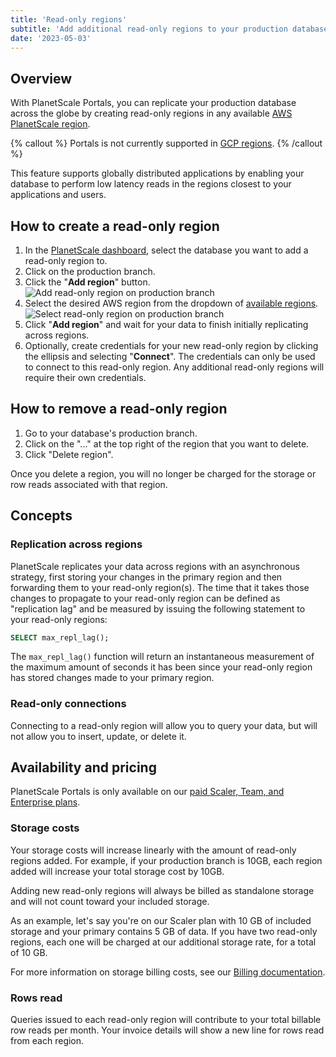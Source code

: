 ```yaml
---
title: 'Read-only regions'
subtitle: 'Add additional read-only regions to your production database.'
date: '2023-05-03'
---
```


## Overview

With PlanetScale Portals, you can replicate your production database across the globe by creating read-only regions in any available [AWS PlanetScale region](/docs/concepts/regions).

{% callout %}
Portals is not currently supported in [GCP regions](/docs/reference/gcp-regions).
{% /callout %}

This feature supports globally distributed applications by enabling your database to perform low latency reads in the regions closest to your applications and users.

## How to create a read-only region

1. In the [PlanetScale dashboard](https://app.planetscale.com), select the database you want to add a read-only region to.
2. Click on the production branch.
3. Click the "**Add region**" button.
   ![Add read-only region on production branch](/assets/docs/concepts/read-only-regions/branch.png?v2)
4. Select the desired AWS region from the dropdown of [available regions](/docs/concepts/regions).
   ![Select read-only region on production branch](/assets/docs/concepts/read-only-regions/form.png)
5. Click "**Add region**" and wait for your data to finish initially replicating across regions.
6. Optionally, create credentials for your new read-only region by clicking the ellipsis and selecting "**Connect**". The credentials can only be used to connect to this read-only region. Any additional read-only regions will require their own credentials.

## How to remove a read-only region

1. Go to your database's production branch.
2. Click on the "..." at the top right of the region that you want to delete.
3. Click "Delete region".

Once you delete a region, you will no longer be charged for the storage or row reads associated with that region.

## Concepts

### Replication across regions

PlanetScale replicates your data across regions with an asynchronous strategy, first storing your changes in the primary region and then forwarding them to your read-only region(s). The time that it takes those changes to propagate to your read-only region can be defined as "replication lag" and be measured by issuing the following statement to your read-only regions:

```sql
SELECT max_repl_lag();
```

The `max_repl_lag()` function will return an instantaneous measurement of the maximum amount of seconds it has been since your read-only region has stored changes made to your primary region.

### Read-only connections

Connecting to a read-only region will allow you to query your data, but will not allow you to insert, update, or delete it.

## Availability and pricing

PlanetScale Portals is only available on our [paid Scaler, Team, and Enterprise plans](/pricing).

### Storage costs

Your storage costs will increase linearly with the amount of read-only regions added. For example, if your production branch is 10GB, each region added will increase your total storage cost by 10GB.

Adding new read-only regions will always be billed as standalone storage and will not count toward your included storage.

As an example, let's say you're on our Scaler plan with 10 GB of included storage and your primary contains 5 GB of data. If you have two read-only regions, each one will be charged at our additional storage rate, for a total of 10 GB.

For more information on storage billing costs, see our [Billing documentation](/docs/concepts/billing#planetscale-plans).

### Rows read

Queries issued to each read-only region will contribute to your total billable row reads per month. Your invoice details will show a new line for rows read from each region.
